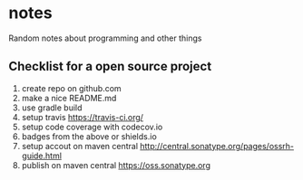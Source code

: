 # notes
Random notes about programming and other things

## Checklist for a open source project

1. create repo on github.com
  1. make a nice README.md
2. use gradle build
3. setup travis https://travis-ci.org/
4. setup code coverage with codecov.io
5. badges from the above or shields.io
6. setup accout on maven central http://central.sonatype.org/pages/ossrh-guide.html 
7. publish on maven central https://oss.sonatype.org
